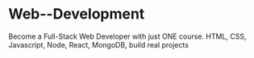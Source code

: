 # Web--Development
Become a Full-Stack Web Developer with just ONE course. HTML, CSS, Javascript, Node, React, MongoDB, build real projects
